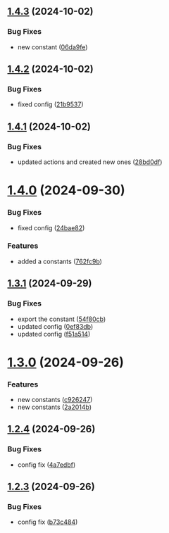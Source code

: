 ## [1.4.3](https://github.com/leonid-kolchin-optimax/sem-release-experiments/compare/v1.4.2...v1.4.3) (2024-10-02)


### Bug Fixes

* new constant ([06da9fe](https://github.com/leonid-kolchin-optimax/sem-release-experiments/commit/06da9fe7e84fd53c0413f3b7dee1953fdd4c2b9d))

## [1.4.2](https://github.com/leonid-kolchin-optimax/sem-release-experiments/compare/v1.4.1...v1.4.2) (2024-10-02)


### Bug Fixes

* fixed config ([21b9537](https://github.com/leonid-kolchin-optimax/sem-release-experiments/commit/21b9537555b94181850b0b62ac51f2ece2f0ceb0))

## [1.4.1](https://github.com/leonid-kolchin-optimax/sem-release-experiments/compare/v1.4.0...v1.4.1) (2024-10-02)


### Bug Fixes

* updated actions and created new ones ([28bd0df](https://github.com/leonid-kolchin-optimax/sem-release-experiments/commit/28bd0dfdf84ef05ed21abb192d5e48705903f59d))

# [1.4.0](https://github.com/leonid-kolchin-optimax/sem-release-experiments/compare/v1.3.1...v1.4.0) (2024-09-30)


### Bug Fixes

* fixed config ([24bae82](https://github.com/leonid-kolchin-optimax/sem-release-experiments/commit/24bae826d9350c0c96fd144c35961617eec7b9d1))


### Features

* added a constants ([762fc9b](https://github.com/leonid-kolchin-optimax/sem-release-experiments/commit/762fc9be8c738e50ea592be35ab62cd91e2d97eb))

## [1.3.1](https://github.com/leonid-kolchin-optimax/sem-release-experiments/compare/v1.3.0...v1.3.1) (2024-09-29)


### Bug Fixes

* export the constant ([54f80cb](https://github.com/leonid-kolchin-optimax/sem-release-experiments/commit/54f80cb90ad8f00910ef2536f1208594d671a353))
* updated config ([0ef83db](https://github.com/leonid-kolchin-optimax/sem-release-experiments/commit/0ef83db1a9e9a53ab1f969c45168175941ff2b05))
* updated config ([f51a514](https://github.com/leonid-kolchin-optimax/sem-release-experiments/commit/f51a5149f99ccd3256c03594844c8567fe0ab59a))

# [1.3.0](https://github.com/leonid-kolchin-optimax/sem-release-experiments/compare/v1.2.4...v1.3.0) (2024-09-26)


### Features

* new constants ([c926247](https://github.com/leonid-kolchin-optimax/sem-release-experiments/commit/c9262475dca4728546f8f4ea1f39a1373bd2a7dc))
* new constants ([2a2014b](https://github.com/leonid-kolchin-optimax/sem-release-experiments/commit/2a2014b778df650f2d9c060ba8ef65705766aed9))

## [1.2.4](https://github.com/leonid-kolchin-optimax/sem-release-experiments/compare/v1.2.3...v1.2.4) (2024-09-26)


### Bug Fixes

* config fix ([4a7edbf](https://github.com/leonid-kolchin-optimax/sem-release-experiments/commit/4a7edbfa15cf97e720c43743a44f853deb537bf5))

## [1.2.3](https://github.com/leonid-kolchin-optimax/sem-release-experiments/compare/v1.2.2...v1.2.3) (2024-09-26)


### Bug Fixes

* config fix ([b73c484](https://github.com/leonid-kolchin-optimax/sem-release-experiments/commit/b73c484359e43ab56602815765fad9531677d3ed))
